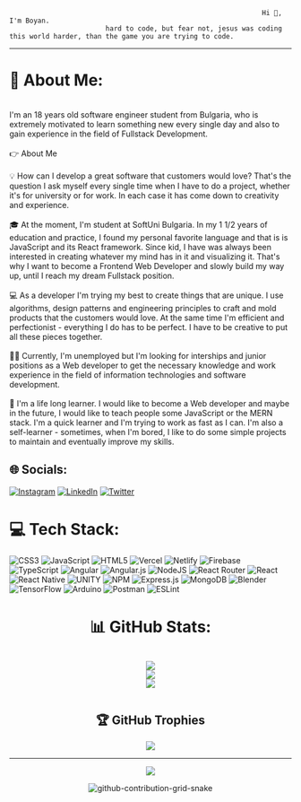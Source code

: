 
                                                                   Hi 👋, I'm Boyan.
                            hard to code, but fear not, jesus was coding this world harder, than the game you are trying to code.

--------------------------------------------------------------------------------------------------------------------------------------------------------------------------


<!-- ------------------------------[![Watch the video](https://img.youtube.com/vi/grA871Cvbeo/0.jpg)](https://www.youtube.com/watch?v=grA871Cvbeo)--------------------------- -->




# 💫 About Me:
<br>I'm an 18 years old software engineer student from Bulgaria, who is extremely motivated to learn something new every single day and also to gain experience in the field of Fullstack Development.<br><br>👉 About Me<br><br>💡 How can I develop a great software that customers would love? That's the question I ask myself every single time when I have to do а project, whether it's for university or for work. In each case it has come down to creativity and experience.<br><br>🎓 At the moment, I'm student at SoftUni Bulgaria. In my 1 1/2 years of education and practice, I found my personal favorite language and that is is JavaScript and its React framework. Since kid, I have was always been interested in creating whatever my mind has in it and visualizing it. That's why I want to become a Frontend Web Developer and slowly build my way up, until I reach my dream Fullstack position.<br><br>💻 As a developer I'm trying my best to create things that are unique. I use algorithms, design patterns and engineering principles to craft and mold products that the customers would love. At the same time I'm efficient and perfectionist - everything I do has to be perfect. I have to be creative to put all these pieces together.<br><br>👨‍💻 Currently, I'm unemployed but I'm looking for interships and junior positions as a Web developer to get the necessary knowledge and work experience in the field of information technologies and software development.<br><br>👑 I'm a life long learner. I would like to become a Web developer and maybe in the future, I would like to teach people some JavaScript or the MERN stack. I'm a quick learner and I'm trying to work as fast as I can. I'm also a self-learner - sometimes, when I'm bored, I like to do some simple projects to maintain and eventually improve my skills.<br>


## 🌐 Socials:
[![Instagram](https://img.shields.io/badge/Instagram-%23E4405F.svg?logo=Instagram&logoColor=white)](https://instagram.com/boyaniliew) [![LinkedIn](https://img.shields.io/badge/LinkedIn-%230077B5.svg?logo=linkedin&logoColor=white)](https://linkedin.com/in/boyan-iliev) [![Twitter](https://img.shields.io/badge/Twitter-%231DA1F2.svg?logo=Twitter&logoColor=white)](https://twitter.com/bobosa253) 

# 💻 Tech Stack:
![CSS3](https://img.shields.io/badge/css3-%231572B6.svg?style=for-the-badge&logo=css3&logoColor=white) ![JavaScript](https://img.shields.io/badge/javascript-%23323330.svg?style=for-the-badge&logo=javascript&logoColor=%23F7DF1E) ![HTML5](https://img.shields.io/badge/html5-%23E34F26.svg?style=for-the-badge&logo=html5&logoColor=white) ![Vercel](https://img.shields.io/badge/vercel-%23000000.svg?style=for-the-badge&logo=vercel&logoColor=white) ![Netlify](https://img.shields.io/badge/netlify-%23000000.svg?style=for-the-badge&logo=netlify&logoColor=#00C7B7) ![Firebase](https://img.shields.io/badge/firebase-%23039BE5.svg?style=for-the-badge&logo=firebase) ![TypeScript](https://img.shields.io/badge/typescript-%23007ACC.svg?style=for-the-badge&logo=typescript&logoColor=white) ![Angular](https://img.shields.io/badge/angular-%23DD0031.svg?style=for-the-badge&logo=angular&logoColor=white) ![Angular.js](https://img.shields.io/badge/angular.js-%23E23237.svg?style=for-the-badge&logo=angularjs&logoColor=white) ![NodeJS](https://img.shields.io/badge/node.js-6DA55F?style=for-the-badge&logo=node.js&logoColor=white) ![React Router](https://img.shields.io/badge/React_Router-CA4245?style=for-the-badge&logo=react-router&logoColor=white) ![React](https://img.shields.io/badge/react-%2320232a.svg?style=for-the-badge&logo=react&logoColor=%2361DAFB) ![React Native](https://img.shields.io/badge/react_native-%2320232a.svg?style=for-the-badge&logo=react&logoColor=%2361DAFB) ![UNITY](https://img.shields.io/badge/Unity-%2320232a.svg?style=for-the-badge&logo=unity&logoColor=white) ![NPM](https://img.shields.io/badge/NPM-%23000000.svg?style=for-the-badge&logo=npm&logoColor=white) ![Express.js](https://img.shields.io/badge/express.js-%23404d59.svg?style=for-the-badge&logo=express&logoColor=%2361DAFB) ![MongoDB](https://img.shields.io/badge/MongoDB-%234ea94b.svg?style=for-the-badge&logo=mongodb&logoColor=white) ![Blender](https://img.shields.io/badge/blender-%23F5792A.svg?style=for-the-badge&logo=blender&logoColor=white) ![TensorFlow](https://img.shields.io/badge/TensorFlow-%23FF6F00.svg?style=for-the-badge&logo=TensorFlow&logoColor=white) ![Arduino](https://img.shields.io/badge/-Arduino-00979D?style=for-the-badge&logo=Arduino&logoColor=white) ![Postman](https://img.shields.io/badge/Postman-FF6C37?style=for-the-badge&logo=postman&logoColor=white) ![ESLint](https://img.shields.io/badge/ESLint-4B3263?style=for-the-badge&logo=eslint&logoColor=white)

<div align="center">

# 📊 GitHub Stats:
<div style="display:inline-block;width:50%;">
  
![](https://github-readme-stats.vercel.app/api?username=Boyan253&theme=dark&hide_border=false&include_all_commits=true&count_private=true)<br/>
![](https://github-readme-streak-stats.herokuapp.com/?user=Boyan253&theme=dark&hide_border=false)<br/>
![](https://github-readme-stats.vercel.app/api/top-langs/?username=Boyan253&theme=dark&hide_border=false&include_all_commits=true&count_private=true&layout=compact)

</div>

## 🏆 GitHub Trophies
![](https://github-profile-trophy.vercel.app/?username=Boyan253&theme=radical&no-frame=false&no-bg=true&margin-w=4)

---
[![](https://visitcount.itsvg.in/api?id=Boyan253&icon=0&color=0)](https://visitcount.itsvg.in)

<!-- Proudly created with GPRM ( https://gprm.itsvg.in ) -->
![github-contribution-grid-snake](https://user-images.githubusercontent.com/97385003/207389019-23943b5c-2f69-4799-ac69-3d2a3765444e.gif)

</div>

  
